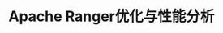 Apache Ranger优化与性能分析
===================================================================================
